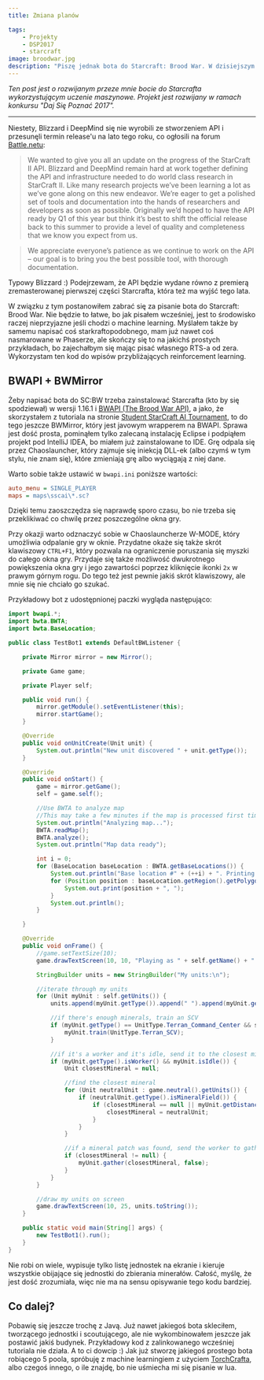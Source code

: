 ```yaml
---
title: Zmiana planów

tags:
    - Projekty
    - DSP2017
    - starcraft
image: broodwar.jpg
description: "Piszę jednak bota do Starcraft: Brood War. W dzisiejszym poście wyjaśniam powody, które skłoniły mnie do tej zmiany."
---
```

*Ten post jest o rozwijanym przeze mnie bocie do Starcrafta wykorzystującym uczenie maszynowe. Projekt jest rozwijany w ramach konkursu "Daj Się Poznać 2017".*

---

Niestety, Blizzard i DeepMind się nie wyrobili ze stworzeniem API i przesunęli termin release'u na lato tego roku, co ogłosili na forum [Battle.netu](https://us.battle.net/forums/en/sc2/topic/20753825636):

> We wanted to give you all an update on the progress of the StarCraft II API. Blizzard and DeepMind remain hard at work together defining the API and infrastructure needed to do world class research in StarCraft II. Like many research projects we’ve been learning a lot as we’ve gone along on this new endeavor. We’re eager to get a polished set of tools and documentation into the hands of researchers and developers as soon as possible. Originally we’d hoped to have the API ready by Q1 of this year but think it’s best to shift the official release back to this summer to provide a level of quality and completeness that we know you expect from us.

> We appreciate everyone’s patience as we continue to work on the API – our goal is to bring you the best possible tool, with thorough documentation.

Typowy Blizzard :) Podejrzewam, że API będzie wydane równo z premierą zremasterowanej pierwszej części Starcrafta, która też ma wyjść tego lata.

W związku z tym postanowiłem zabrać się za pisanie bota do Starcraft: Brood War. Nie będzie to łatwe, bo jak pisałem wcześniej, jest to środowisko raczej nieprzyjazne jeśli chodzi o machine learning. Myślałem także by samemu napisać coś starkraftopodobnego, mam już nawet coś nasmarowane w Phaserze, ale skończy się to na jakichś prostych przykładach, bo zajechałbym się mając pisać własnego RTS-a od zera. Wykorzystam ten kod do wpisów przybliżających reinforcement learning.

## BWAPI + BWMirror

Żeby napisać bota do SC:BW trzeba zainstalować Starcrafta (kto by się spodziewał) w wersji 1.16.1 i [BWAPI (The Brood War API)](https://github.com/bwapi/bwapi), a jako, że skorzystałem z tutoriala na stronie [Student StarCraft AI Tournament](http://sscaitournament.com/index.php?action=tutorial), to do tego jeszcze BWMirror, który jest javowym wrapperem na BWAPI. Sprawa jest dość prosta, pominąłem tylko zalecaną instalację Eclipse i podpiąłem projekt pod IntelliJ IDEA, bo miałem już zainstalowane to IDE. Grę odpala się przez Chaoslauncher, który zajmuje się iniekcją DLL-ek (albo czymś w tym stylu, nie znam się), które zmieniają grę albo wyciągają z niej dane.

Warto sobie także ustawić w `bwapi.ini` poniższe wartości:

```ini
auto_menu = SINGLE_PLAYER
maps = maps\sscai\*.sc?
```

Dzięki temu zaoszczędza się naprawdę sporo czasu, bo nie trzeba się przeklikiwać co chwilę przez poszczególne okna gry.

Przy okazji warto odznaczyć sobie w Chaoslauncherze W-MODE, który umożliwia odpalanie gry w oknie. Przydatne okaże się także skrót klawiszowy `CTRL+F1`, który pozwala na ograniczenie poruszania się myszki do całego okna gry. Przydaje się także możliwość dwukrotnego powiększenia okna gry i jego zawartości poprzez kliknięcie ikonki `2x` w prawym górnym rogu. Do tego też jest pewnie jakiś skrót klawiszowy, ale mnie się nie chciało go szukać.

Przykładowy bot z udostępnionej paczki wygląda następująco:

```java
import bwapi.*;
import bwta.BWTA;
import bwta.BaseLocation;

public class TestBot1 extends DefaultBWListener {

    private Mirror mirror = new Mirror();

    private Game game;

    private Player self;

    public void run() {
        mirror.getModule().setEventListener(this);
        mirror.startGame();
    }

    @Override
    public void onUnitCreate(Unit unit) {
        System.out.println("New unit discovered " + unit.getType());
    }

    @Override
    public void onStart() {
        game = mirror.getGame();
        self = game.self();

        //Use BWTA to analyze map
        //This may take a few minutes if the map is processed first time!
        System.out.println("Analyzing map...");
        BWTA.readMap();
        BWTA.analyze();
        System.out.println("Map data ready");

        int i = 0;
        for (BaseLocation baseLocation : BWTA.getBaseLocations()) {
            System.out.println("Base location #" + (++i) + ". Printing location's region polygon:");
            for (Position position : baseLocation.getRegion().getPolygon().getPoints()) {
                System.out.print(position + ", ");
            }
            System.out.println();
        }

    }

    @Override
    public void onFrame() {
        //game.setTextSize(10);
        game.drawTextScreen(10, 10, "Playing as " + self.getName() + " - " + self.getRace());

        StringBuilder units = new StringBuilder("My units:\n");

        //iterate through my units
        for (Unit myUnit : self.getUnits()) {
            units.append(myUnit.getType()).append(" ").append(myUnit.getTilePosition()).append("\n");

            //if there's enough minerals, train an SCV
            if (myUnit.getType() == UnitType.Terran_Command_Center && self.minerals() >= 50) {
                myUnit.train(UnitType.Terran_SCV);
            }

            //if it's a worker and it's idle, send it to the closest mineral patch
            if (myUnit.getType().isWorker() && myUnit.isIdle()) {
                Unit closestMineral = null;

                //find the closest mineral
                for (Unit neutralUnit : game.neutral().getUnits()) {
                    if (neutralUnit.getType().isMineralField()) {
                        if (closestMineral == null || myUnit.getDistance(neutralUnit) < myUnit.getDistance(closestMineral)) {
                            closestMineral = neutralUnit;
                        }
                    }
                }

                //if a mineral patch was found, send the worker to gather it
                if (closestMineral != null) {
                    myUnit.gather(closestMineral, false);
                }
            }
        }

        //draw my units on screen
        game.drawTextScreen(10, 25, units.toString());
    }

    public static void main(String[] args) {
        new TestBot1().run();
    }
}
```

Nie robi on wiele, wypisuje tylko listę jednostek na ekranie i kieruje wszystkie obijające się jednostki do zbierania minerałów. Całość, myślę, że jest dość zrozumiała, więc nie ma na sensu opisywanie tego kodu bardziej.

## Co dalej?

Pobawię się jeszcze trochę z Javą. Już nawet jakiegoś bota skleciłem, tworzącego jednostki i scoutującego, ale nie wykombinowałem jeszcze jak postawić jakiś budynek. Przykładowy kod z zalinkowanego wcześniej tutoriala nie działa. A to ci dowcip :) Jak już stworzę jakiegoś prostego bota robiącego 5 poola, spróbuję z machine learningiem z użyciem [TorchCrafta](https://github.com/TorchCraft/TorchCraft), albo czegoś innego, o ile znajdę, bo nie uśmiecha mi się pisanie w lua.
